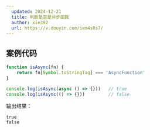 ```yaml
---
  updated: 2024-12-21
  title: 判断是否是异步函数
  author: xie392
  url: https://v.douyin.com/iem4sRs7/
---
```


## 案例代码

```javascript
function isAsync(fn) {
    return fn[Symbol.toStringTag] === 'AsyncFunction'
}

console.log(isAsync(async () => {}))   // true
console.log(isAsync(() => {}))         // false
```

输出结果：

```plaintext
true
false
```
